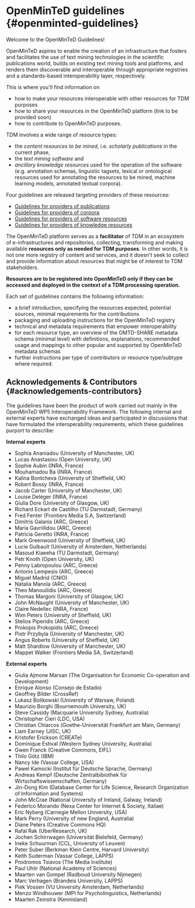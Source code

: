 # OpenMinTeD guidelines {#openminted-guidelines}

Welcome to the OpenMinTeD Guidelines!

OpenMinTeD aspires to enable the creation of an infrastructure that fosters and facilitates the use of text mining technologies in the scientific publications world, builds on existing text mining tools and platforms, and renders them discoverable and interoperable through appropriate registries and a standards-based interoperability layer, respectively.

This is where you'll find information on

* how to make your resources interoperable with other resources for TDM purposes
* how to share your resources in the OpenMinTeD platform \(link to be provided soon\)
* how to contribute to OpenMinTeD purposes.

TDM involves a wide range of resource types:

* the _content resources to be mined_, i.e. _scholarly publications_ in the current phase,
* the _text mining software_ and
* _ancillary knowledge resources_ used for the operation of the software \(e.g. annotation schemas, linguistic tagsets, lexical or ontological resources used for annotating the resources to be mined, machine learning models, annotated textual corpora\).

Four guidelines are released targeting providers of these resources:

* [Guidelines for providers of publications](/guidelines_for_providers_of_publications/README.md)
* [Guidelines for providers of corpora](/guidelines_for_providers_of_corpora/README.md)
* [Guidelines for providers of software resources](/guidelines_for_providers_of_sw_resources/README.md)
* [Guidelines for providers of knowledge resources](/guidelines_for_providers_of_ancillary_resources_le/README.md)

The OpenMinTeD platform serves as a **facilitator** of TDM in an ecosystem of e-infrastructures and repositories, collecting, transforming and making available **resources only as needed for TDM purposes**. In other words, it is not one more registry of content and services, and it doesn't seek to collect and provide information about resources that might be of interest to TDM stakeholders.

**Resources are to be registered into OpenMinTeD only if they can be accessed and deployed in the context of a TDM processing operation.**

Each set of guidelines contains the following information:

* a brief introduction, specifying the resources expected, potential sources, minimal requirements for the contributions
* packaging and uploading instructions for the OpenMinTeD registry
* technical and metadata requirements that empower interoperability
* for each resource type, an overview of the OMTD-SHARE metadata schema \(minimal level\) with definitions, explanations, recommended usage and mappings to other popular and supported by OpenMinTeD metadata schemas
* further instructions per type of contributors or resource type/subtype where required.

## Acknowledgements & Contributors {#acknowledgements-contributors}

The guidelines have been the product of work carried out mainly in the OpenMinTeD WP5 Interoperability Framework. The following internal and external experts have exchanged ideas and participated in discussions that have formulated the interoperability requirements, which these guidelines purport to describe:

**Internal experts**

* Sophia Ananiadou \(University of Manchester, UK\)
* Lucas Anastasiou \(Open University, UK\)
* Sophie Aubin \(INRA, France\)
* Mouhamadou Ba \(INRA, France\)
* Kalina Bontcheva \(University of Sheffield, UK\)
* Robert Bossy \(INRA, France\)
* ​Jacob Carter \(University of Manchester, UK\)
* Louise Deléger \(INRA, France\)
* Giulia Dore \(University of Glasgow, UK\)
* Richard Eckart de Castilho \(TU Darmstadt, Germany\)
* Fred Fenter \(Frontiers Media S.A, Switzerland\)
* Dimitris Galanis \(ARC, Greece\)
* ​Maria Gavriilidou \(ARC, Greece\)
* Patricia Geretto \(INRA, France\)
* Mark Greenwood \(University of Sheffield, UK\)
* Lucie Guibault \(University of Amsterdam, Netherlands\)
* ​Masoud Kiaeeha \(TU Darmstadt, Germany\)
* Petr Knoth \(Open University, UK\)
* Penny Labropoulou \(ARC, Greece\)
* Antonis Lempesis \(ARC, Greece\)
* Miguel Madrid \(CNIO\)
* ​Natalia Manola \(ARC, Greece\)
* Theo Manouilidis \(ARC, Greece\)
* Thomas Margoni \(University of Glasgow, UK\)
* John McNaught \(University of Manchester, UK\)
* Claire Nedellec \(INRA, France\)
* Wim Peters \(University of Sheffield, UK\)
* Stelios Piperidis \(ARC, Greece\)
* Prokopis Prokopidis \(ARC, Greece\)
* ​Piotr Przybyla \(University of Manchester, UK\)
* ​Angus Roberts \(University of Sheffield, UK\)
* Matt Shardlow \(University of Manchester, UK\)
* Mappet Walker \(Frontiers Media SA, Switzerland\)

**External experts**

* Giulia Ajmone Marsan \(The Organisation for Economic Co-operation and Development\)
* Enrique Alonso \(Consejo de Estado\)
* Geoffrey Bilder \(CrossRef\)
* Lukasz Bolikowski \(University of Warsaw, Poland\)
* Maurizio Borghi \(Bournemouth University, UK\)
* Steve Cassidy \(Macquarie University Sydney, Australia\)
* Christopher Cieri \(LDC, USA\)
* Christian Chiarcos \(Goethe-Universität Frankfurt am Main, Germany\)
* Liam Earney \(JISC, UK\)
* Kristofer Erickson \(CREATe\)
* Dominique Estival \(Western Sydney University, Australia\)
* Gwen Franck \(Creative Commons, EIFL\)
* Thilo Götz \(IBM\)
* Nancy Ide \(Vassar College, USA\)
* Pawel Kamocki \(Institut für Deutsche Sprache, Germany\)
* Andreas Kempf \(Deutsche Zentralbibiothek für Wirtschaftswissenschaften, Germany\)
* Jin-Dong Kim \(Database Center for Life Science, Research Organization of Information and Systems\)
* John McCrae \(National University of Ireland, Galway, Ireland\)
* Federico Morando \(Nexa Center for Internet & Society, Italiae\)
* ​Eric Nyberg \(Carnegie Mellon University, USA\)
* ​Mark Perry \(University of new England, Australia\)
* Diane Peters \(Creative Commons HQ\)
* Rafal Rak \(UberResearch, UK\)
* Jochen Schirrwagen \(Universität Bielefeld, Germany\)
* Ineke Schuurman \(CCL, University of Leuven\)
* Peter Suber \(Berkman Klein Centre, Harvard University\)
* Keith Suderman \(Vassar College, LAPPS\)
* Prodromos Tsiavos \(The Media Institute\)
* Paul Uhlir \(National Academy of Sciences\)
* Maarten van Gompel \(Radboud University Nijmegen\)
* Marc Verhagen \(Brandeis University, LAPPS\)
* Piek Vossen \(VU University Amsterdam, Netherlands\)
* Menzo Windhouwer \(MPI for Psycholinguistics, Netherlands\)
* Maarten Zeinstra \(Kennisland\)



